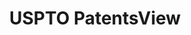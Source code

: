 ---
bigquery: https://console.cloud.google.com/bigquery?p=patents-public-data&d=patentsview&page=dataset
citation: Attribution should be given to PatentsView for use, distribution, or derivative
  works.
code: https://github.com/CSSIP-AIR/PatentsView-Code-Snippets/
contributors: USPTO
cost: None
description: 'PatentsView includes US patent data including raw data (summaries, applications,
  pregrant applications), disambugations of inventors and assignees, and inventor
  gender estimates.  Also foreign priority data, # of figures and sheets, and government
  interest statements.'
documentation: https://patentsview.org/query/builder-faqs
last_edit: 04/12/2022, 16:40:12
location: https://patentsview.org/
maintained_by: USPTO
record_creation_timestamp: 12/2/2020 17:20:46
schema_fields:
- rule_47
- latlong
- number
- male
- organization
- latin_name
- disamb_assignee_id_20190312
- disamb_inventor_id_20200331
- status
- fname
- num
- uuid
- classification_data_source
- disamb_assignee_id_20200331
- publication_number
- rel_id
- kind
- relkind
- lname
- applicant_type
- rawlocation_id
- length
- attribution_status
- ipc_class
- subclass
- deceased
- disamb_inventor_id_20200929
- group
- text
- exemplary
- name_first
- section
- inventor_id
- rawassignee_id
- term_disclaimer
- symbol_position
- subgroup
- classification_level
- name
- designation
- disamb_inventor_id_20201229
- group_id
- state_fips
- disamb_inventor_id_20170307
- disamb_assignee_id_20191231
- disclaimer_date
- disamb_inventor_id_20170808
- disamb_assignee_id_20200630
- category
- subclass_id
- category_id
- disamb_assignee_id_20190820
- doc_type
- male_flag
- disamb_inventor_id_20200630
- _102_date
- disamb_inventor_id_20171226
- num_sheets
- mainclass_id
- field_id
- gi_statement
- longitude
- sector_title
- num_claims
- application_id
- type
- f371_date
- title
- contract_award_number
- reldocno
- disamb_inventor_id_20181127
- country_transformed
- level_one
- subsection_id
- subgroup_id
- _371_date
- level_three
- disamb_inventor_id_20190312
- withdrawn
- filename
- dependent
- abstract
- role
- lawyer_id
- location_id
- field_title
- patent_id
- variety
- subcategory_id
- action_date
- sequence
- doctype
- num_figures
- disamb_assignee_id_20191008
- f102_date
- country
- disamb_inventor_id_20180528
- id
- date
- organization_id
- level_two
- main_group
- disamb_inventor_id_20191008
- ipc_version_indicator
- disamb_inventor_id_20190820
- city
- rawinventor_id
- classification_value
- disamb_assignee_id_20200929
- disamb_inventor_id_20171003
- name_last
- section_id
- county
- state
- county_fips
- disamb_assignee_id_20181127
- series_code
- classification_status
- disamb_inventor_id_20191231
- citation_id
- lapse_of_patent
- assignee_id
- term_extension
- latitude
- term_grant
shortname: patentsview
tags:
- disambiguation
- United States
- gender
terms_of_use: Creative Commons Attribution 4.0 International License.
timeframe: 1963-1999
title: USPTO PatentsView
uuid: cf1780b1-e265-4e49-8d1d-83b9cfe0fd9a
---
